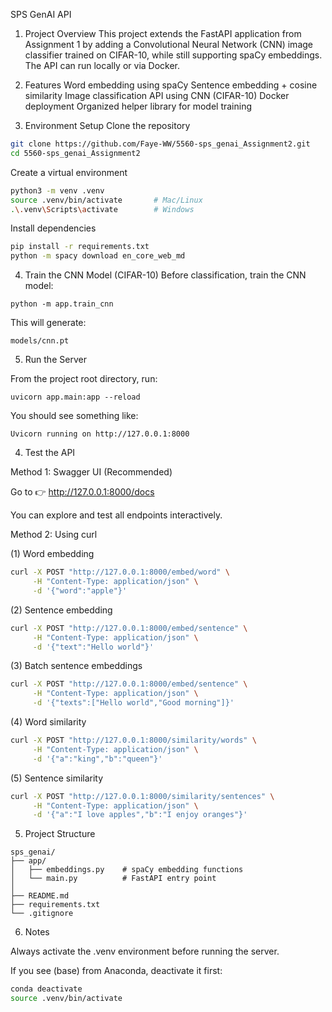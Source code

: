 SPS GenAI API
1. Project Overview
This project extends the FastAPI application from Assignment 1 by adding a Convolutional Neural Network (CNN) image classifier trained on CIFAR-10, while still supporting spaCy embeddings. The API can run locally or via Docker.

2. Features
Word embedding using spaCy
Sentence embedding + cosine similarity
Image classification API using CNN (CIFAR-10)
Docker deployment
Organized helper library for model training

3. Environment Setup
Clone the repository
```bash
git clone https://github.com/Faye-WW/5560-sps_genai_Assignment2.git
cd 5560-sps_genai_Assignment2
```
Create a virtual environment
```bash
python3 -m venv .venv
source .venv/bin/activate       # Mac/Linux
.\.venv\Scripts\activate        # Windows
```
Install dependencies
```bash
pip install -r requirements.txt
python -m spacy download en_core_web_md
```

4. Train the CNN Model (CIFAR-10)
Before classification, train the CNN model:
```
python -m app.train_cnn
```
This will generate:
```
models/cnn.pt
```

5. Run the Server

From the project root directory, run:

`uvicorn app.main:app --reload`

You should see something like:

`Uvicorn running on http://127.0.0.1:8000`

4. Test the API

Method 1: Swagger UI (Recommended)

Go to 👉 http://127.0.0.1:8000/docs

You can explore and test all endpoints interactively.

Method 2: Using curl

(1) Word embedding
```bash
curl -X POST "http://127.0.0.1:8000/embed/word" \
     -H "Content-Type: application/json" \
     -d '{"word":"apple"}'
```

(2) Sentence embedding
```bash
curl -X POST "http://127.0.0.1:8000/embed/sentence" \
     -H "Content-Type: application/json" \
     -d '{"text":"Hello world"}'
```

(3) Batch sentence embeddings
```bash
curl -X POST "http://127.0.0.1:8000/embed/sentence" \
     -H "Content-Type: application/json" \
     -d '{"texts":["Hello world","Good morning"]}'
```

(4) Word similarity
```bash
curl -X POST "http://127.0.0.1:8000/similarity/words" \
     -H "Content-Type: application/json" \
     -d '{"a":"king","b":"queen"}'
```

(5) Sentence similarity
```bash
curl -X POST "http://127.0.0.1:8000/similarity/sentences" \
     -H "Content-Type: application/json" \
     -d '{"a":"I love apples","b":"I enjoy oranges"}'
```

5. Project Structure
```text
sps_genai/
├── app/
│   ├── embeddings.py    # spaCy embedding functions
│   └── main.py          # FastAPI entry point
│
├── README.md
├── requirements.txt
└── .gitignore
```

6. Notes

Always activate the .venv environment before running the server.

If you see (base) from Anaconda, deactivate it first:
```bash
conda deactivate
source .venv/bin/activate
```

